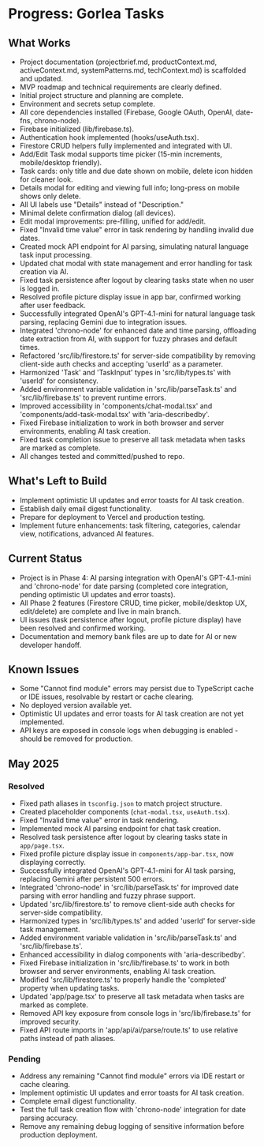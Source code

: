 # Progress: Gorlea Tasks

## What Works

- Project documentation (projectbrief.md, productContext.md, activeContext.md, systemPatterns.md, techContext.md) is scaffolded and updated.
- MVP roadmap and technical requirements are clearly defined.
- Initial project structure and planning are complete.
- Environment and secrets setup complete.
- All core dependencies installed (Firebase, Google OAuth, OpenAI, date-fns, chrono-node).
- Firebase initialized (lib/firebase.ts).
- Authentication hook implemented (hooks/useAuth.tsx).
- Firestore CRUD helpers fully implemented and integrated with UI.
- Add/Edit Task modal supports time picker (15-min increments, mobile/desktop friendly).
- Task cards: only title and due date shown on mobile, delete icon hidden for cleaner look.
- Details modal for editing and viewing full info; long-press on mobile shows only delete.
- All UI labels use "Details" instead of "Description."
- Minimal delete confirmation dialog (all devices).
- Edit modal improvements: pre-filling, unified for add/edit.
- Fixed "Invalid time value" error in task rendering by handling invalid due dates.
- Created mock API endpoint for AI parsing, simulating natural language task input processing.
- Updated chat modal with state management and error handling for task creation via AI.
- Fixed task persistence after logout by clearing tasks state when no user is logged in.
- Resolved profile picture display issue in app bar, confirmed working after user feedback.
- Successfully integrated OpenAI's GPT-4.1-mini for natural language task parsing, replacing Gemini due to integration issues.
- Integrated 'chrono-node' for enhanced date and time parsing, offloading date extraction from AI, with support for fuzzy phrases and default times.
- Refactored 'src/lib/firestore.ts' for server-side compatibility by removing client-side auth checks and accepting 'userId' as a parameter.
- Harmonized 'Task' and 'TaskInput' types in 'src/lib/types.ts' with 'userId' for consistency.
- Added environment variable validation in 'src/lib/parseTask.ts' and 'src/lib/firebase.ts' to prevent runtime errors.
- Improved accessibility in 'components/chat-modal.tsx' and 'components/add-task-modal.tsx' with 'aria-describedby'.
- Fixed Firebase initialization to work in both browser and server environments, enabling AI task creation.
- Fixed task completion issue to preserve all task metadata when tasks are marked as complete.
- All changes tested and committed/pushed to repo.

## What's Left to Build

- Implement optimistic UI updates and error toasts for AI task creation.
- Establish daily email digest functionality.
- Prepare for deployment to Vercel and production testing.
- Implement future enhancements: task filtering, categories, calendar view, notifications, advanced AI features.

## Current Status

- Project is in Phase 4: AI parsing integration with OpenAI's GPT-4.1-mini and 'chrono-node' for date parsing (completed core integration, pending optimistic UI updates and error toasts).
- All Phase 2 features (Firestore CRUD, time picker, mobile/desktop UX, edit/delete) are complete and live in main branch.
- UI issues (task persistence after logout, profile picture display) have been resolved and confirmed working.
- Documentation and memory bank files are up to date for AI or new developer handoff.

## Known Issues

- Some "Cannot find module" errors may persist due to TypeScript cache or IDE issues, resolvable by restart or cache clearing.
- No deployed version available yet.
- Optimistic UI updates and error toasts for AI task creation are not yet implemented.
- API keys are exposed in console logs when debugging is enabled - should be removed for production.

## May 2025

### Resolved
- Fixed path aliases in `tsconfig.json` to match project structure.
- Created placeholder components (`chat-modal.tsx`, `useAuth.tsx`).
- Fixed "Invalid time value" error in task rendering.
- Implemented mock AI parsing endpoint for chat task creation.
- Resolved task persistence after logout by clearing tasks state in `app/page.tsx`.
- Fixed profile picture display issue in `components/app-bar.tsx`, now displaying correctly.
- Successfully integrated OpenAI's GPT-4.1-mini for AI task parsing, replacing Gemini after persistent 500 errors.
- Integrated 'chrono-node' in 'src/lib/parseTask.ts' for improved date parsing with error handling and fuzzy phrase support.
- Updated 'src/lib/firestore.ts' to remove client-side auth checks for server-side compatibility.
- Harmonized types in 'src/lib/types.ts' and added 'userId' for server-side task management.
- Added environment variable validation in 'src/lib/parseTask.ts' and 'src/lib/firebase.ts'.
- Enhanced accessibility in dialog components with 'aria-describedby'.
- Fixed Firebase initialization in 'src/lib/firebase.ts' to work in both browser and server environments, enabling AI task creation.
- Modified 'src/lib/firestore.ts' to properly handle the 'completed' property when updating tasks.
- Updated 'app/page.tsx' to preserve all task metadata when tasks are marked as complete.
- Removed API key exposure from console logs in 'src/lib/firebase.ts' for improved security.
- Fixed API route imports in 'app/api/ai/parse/route.ts' to use relative paths instead of path aliases.

### Pending
- Address any remaining "Cannot find module" errors via IDE restart or cache clearing.
- Implement optimistic UI updates and error toasts for AI task creation.
- Complete email digest functionality.
- Test the full task creation flow with 'chrono-node' integration for date parsing accuracy.
- Remove any remaining debug logging of sensitive information before production deployment.
